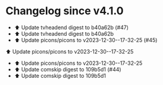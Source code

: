 # Changelog since v4.1.0
- ⬆️ Update tvheadend digest to b40a62b (#47) 
- ⬆️ Update tvheadend digest to b40a62b 
- ⬆️ Update picons/picons to v2023-12-30--17-32-25 (#45)

⬆️ Update picons/picons to v2023-12-30--17-32-25 
- ⬆️ Update picons/picons to v2023-12-30--17-32-25 
- ⬆️ Update comskip digest to 109b5d1 (#44) 
- ⬆️ Update comskip digest to 109b5d1 

